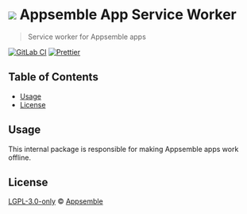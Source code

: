 # ![](https://gitlab.com/appsemble/appsemble/-/raw/0.32.2/config/assets/logo.svg) Appsemble App Service Worker

> Service worker for Appsemble apps

[![GitLab CI](https://gitlab.com/appsemble/appsemble/badges/0.32.2/pipeline.svg)](https://gitlab.com/appsemble/appsemble/-/releases/0.32.2)
[![Prettier](https://img.shields.io/badge/code_style-prettier-ff69b4.svg)](https://prettier.io)

## Table of Contents

- [Usage](#usage)
- [License](#license)

## Usage

This internal package is responsible for making Appsemble apps work offline.

## License

[LGPL-3.0-only](https://gitlab.com/appsemble/appsemble/-/blob/0.32.2/LICENSE.md) ©
[Appsemble](https://appsemble.com)
